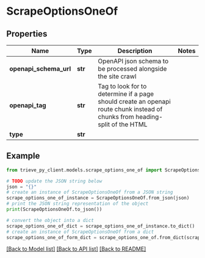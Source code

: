 # ScrapeOptionsOneOf


## Properties

Name | Type | Description | Notes
------------ | ------------- | ------------- | -------------
**openapi_schema_url** | **str** | OpenAPI json schema to be processed alongside the site crawl | 
**openapi_tag** | **str** | Tag to look for to determine if a page should create an openapi route chunk instead of chunks from heading-split of the HTML | 
**type** | **str** |  | 

## Example

```python
from trieve_py_client.models.scrape_options_one_of import ScrapeOptionsOneOf

# TODO update the JSON string below
json = "{}"
# create an instance of ScrapeOptionsOneOf from a JSON string
scrape_options_one_of_instance = ScrapeOptionsOneOf.from_json(json)
# print the JSON string representation of the object
print(ScrapeOptionsOneOf.to_json())

# convert the object into a dict
scrape_options_one_of_dict = scrape_options_one_of_instance.to_dict()
# create an instance of ScrapeOptionsOneOf from a dict
scrape_options_one_of_form_dict = scrape_options_one_of.from_dict(scrape_options_one_of_dict)
```
[[Back to Model list]](../README.md#documentation-for-models) [[Back to API list]](../README.md#documentation-for-api-endpoints) [[Back to README]](../README.md)



